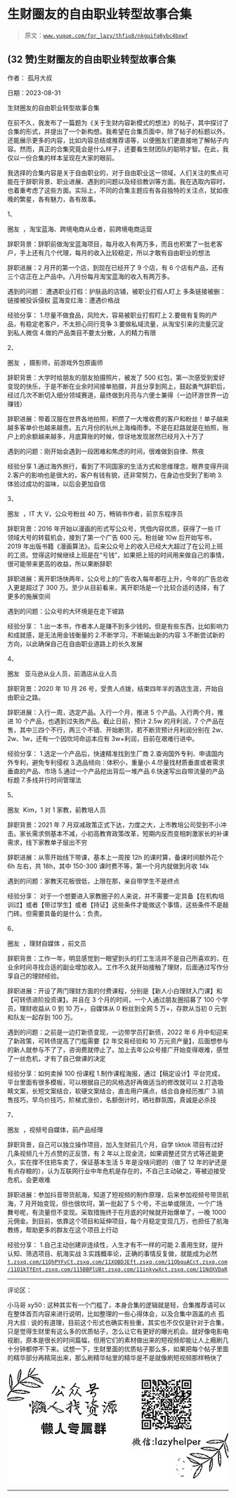 # 生财圈友的自由职业转型故事合集

> 原文：[`www.yuque.com/for_lazy/thfiu8/nkguifq6ybc4bxwf`](https://www.yuque.com/for_lazy/thfiu8/nkguifq6ybc4bxwf)

## (32 赞)生财圈友的自由职业转型故事合集

作者： 孤月大叔

日期：2023-08-31

生财圈友的自由职业转型故事合集

在前不久，我发布了一篇题为《关于生财内容新模式的想法》的帖子，其中探讨了合集的形式，并提出了一个新构想。我希望在合集页面中，除了帖子的标题以外，还能展示更多的内容，比如内容总结或推荐语等，以便圈友们更直接地了解帖子内容。然而，真正的合集究竟会是什么样子，还要看生财团队的聪明才智。在此，我仅以一份合集的样本呈现在大家的眼前。

我选择的合集内容是关于自由职业的，对于自由职业这一领域，人们关注的焦点可能在于辞职背景、职业进展、遇到的问题以及经验教训等方面。我在选取内容时，也着重考虑了这些方面。实际上，不同的合集主题应有各自独特的关注点，犹如夜晚的繁星，各有魅力，各有故事。

1、

圈友  ，淘宝蓝海、跨境电商从业者，前跨境电商运营

辞职背景：辞职前做淘宝蓝海项目，每月收入有两万多，而且也积累了一批老客户，手上还有几个代理，每月的收入比较稳定，所以才敢有自由职业的想法

辞职进展：2 月开的第一个店，到现在已经开了 9 个店，有 6 个店有产品，还有三个店正在上产品中。八月份每月淘宝蓝海的收入有两万多。

遇到的问题：
遭遇职业打假：护肤品的店铺，被职业打假人盯上
多条链接被删：链接被投诉侵权
蓝海变红海：遭遇价格战

经验分享：
1.尽量不做食品，风险大，容易被职业打假盯上
2.要做有复购的产品，有稳定老客户，不太担心同行竞争
3.要做私域流量，从淘宝引来的流量沉淀到私人微信
4.做的产品类目不要太分散，人的精力有限

2、

圈友  ，摄影师，前游戏外包原画师

辞职背景：大学时给朋友的朋友拍摄照片，被发了 500 红包，第一次感受到爱好变现的快乐，于是不断在业余时间接单拍摄，并且分享到网上，鼓起勇气辞职后，经过几次不断切入细分领域赛道，最终做到月亮与六便士兼得（一边环游世界一边赚钱）

辞职进展：带着汉服在世界各地拍照，积攒了一大堆收费的客户和粉丝！单子越来越多客单价也越来越贵。五六月份的杭州上海梅雨季。不是在赶路就是在拍照，账户上的余额越来越多，月底算账的时候，惊讶地发现居然已经月入十万了

遇到的问题：刚开始会遇到一段困难和焦虑的时间，很难做到自律、熬夜

经验分享
1.通过海外旅行，看到了不同国家的生活方式和思维理念，眼界变得开阔
2.客户的影响也是很大的，客户有钱有貌，还非常努力，在身边也受到了影响
3.体验过成功的滋味，以后会更加自信

3、

圈友  ，IT 大 V，公众号粉丝 40 万，畅销书作者，前京东程序员

辞职背景：2016 年开始以漫画的形式写公众号，凭借内容优质，获得了一些 IT 领域大号的转载机会，接到了第一个广告 600 元。粉丝破 10w 后开始写书，2019 年出版书籍《漫画算法》。后来公众号上的收入已经大大超过了在公司上班的工资。觉得这时候继续上班是在“亏钱”，如果把上班的时间用来做自己的事情，很可能带来更高的收益，所以果断辞职

辞职进展：离开职场快两年，公众号上的广告收入每年都在上升，今年的广告总收入更是超过了 300 万。至少从目前看来，离开职场是一个比较合适的选择，有了更多的施展空间

遇到的问题：公众号的大环境是在走下坡路

经验分享：
1.出一本书，作者本人是赚不到多少钱的。但是有些东西，比如影响力和成就感，是无法用金钱衡量的
2.不断学习，不断输出新的内容
3.不断尝试新的方向，以此确保自己在自由职业道路上的长久发展

4、

圈友   亚马逊从业人员，前酒店从业人员

辞职背景：2020 年 10 月 26 号，受贵人点拨，结束四年半的酒店生涯，开始自由职业之路。

辞职进展：入行一周，选定产品。入行一个月，推进 5 个产品。入行两个月，推进 10 个产品，也遇到过失败产品。截止日前，预计 2.5w 的月利润，7 个产品在售，其中三四个不行，两三个不错、开始断货，若不断货预计月利润分别在 2w、2w、1w，还有一个因坎坷命运本应有 3w+利润，目前在艰难行进中。

经验分享：
1.选定一个产品后，快速精准找到生厂商
2.查询国外专利、申请国内外专利，避免专利侵权
3.选品倾向：体积小，重量小
4.尽量找材质垂直或者需求垂直的产品、市场
5.通过一个产品挖出背后一堆产品
6.快速写出自带流量的产品标题
7.多线并行时间管理法

5、

圈友  Kim，1 对 1 家教，前教培人员

辞职背景：2021 年 7 月双减政策正式下达，力度之大，上市教培公司受到不小冲击。家长需求侧基本不减，小初高教育政策改革，短期内反而变相刺激家长的补课需求，线下家教单子层出不穷

辞职进展：从零开始线下带课，基本上一周按 12h 的课时算，备课时间额外花个 6h 左右，共 18h，其中 150-300 课时费不等，第一个月内就做到月收 14k

遇到的问题：家教天花板很低，上限在那，亲自带学生不是终点

经验分享：
对于一个想要进入家教圈子的人来说，并不需要一定具备【在机构培训过】或者【带过学生】或者【持证】这些条件才能做这个事情，这些条件不是敲门砖。但需要具备的是什么：负责。

6、

圈友  ，理财自媒体 ，前文员

辞职背景：工作一年，明显感觉到一眼望到头的打工生活并不是自己所喜欢的，在业余时间寻找合适的副业增加收入。工作不久就开始接触了理财，后面通过写作分享自己的理财经验。

辞职进展：开设了两门理财方面的付费课程，分别是【新人小白理财入门课】和【可转债进阶投资课】。并且在 3 个月的时间，一个人通过朋友圈招募了 100 个学员，理财收益从 0 到 10 万+，自媒体从 0 粉丝到全网 5 万+，存款从当初 0 元到和队友一起存到 100 万。

遇到的问题：之前是一边打新债变现，一边带学员打新债，2022 年 6 月中旬迎来了新政策，可转债提高了门槛需要【2 年交易经验和 10 万元资产量】，后面想参与的新人就参与不了了，咨询费就停止了。加上去年公众号接广开始变得艰难，感觉了一丝危机，才有了自己做课的决定

经验分享：如何卖掉 100 份课程
1.制作课程海报，通过【稿定设计】平台完成，平台里面有很多模板，可以根据自己的风格选好再做适当的修改就可以
2.打造吸睛文案，长短文案结合，软硬文案结合，直击用户痛点，结合自身经历推广
3.销售技巧，早鸟价技巧，阶梯式涨价，名额倒计时，晒社群氛围，真诚是必杀技

7、

圈友  ，视频号自媒体，前产品经理

辞职背景，自己可以独立操作项目，加入生财前几个月，自学 tiktok 项目有过好几条视频几十万点赞的正反馈，有 2 年以上现金流，如果调整还贷方式等还能更久，实在撑不住把车卖了，保证基本生活 5 年是没啥问题的（做了 12 年的驴还是有点存粮的），认为互联网行业中年危机是存在的，不自己主动破之，等被迫接受危机，会更艰难

辞职进展：参加抖音带货航海，知道了短视频的制作原理，后来参加视频号带货航海，7 月开始变现，但也很坎坷，第一批起了 5 个号，不出单或限流，一个广场舞号呢，有流量但不变现。采取措施终于在月底的时候就开始爆单了，一晚 1000 元佣金。到目前，依靠这个项目和延伸项目，每个月稳定变现几万，也担任了航海教练，帮助更多的群友在这个项目上行动

经验分享：
1.自己主动创建非连续性，人生才有不一样的可能
2.善用生财，提升认知、筛选项目、航海实战
3.实践概率论，正确的事情反复做，就能成为必然[`t.zsxq.com/11QhPYFvC`](https://t.zsxq.com/11QhPYFvC)[`t.zsxq.com/11XOBDJEf`](https://t.zsxq.com/11XOBDJEf)[`t.zsxq.com/11QbquACc`](https://t.zsxq.com/11QbquACc)[`t.zsxq.com/11O1kTfEn`](https://t.zsxq.com/11O1kTfEn)[`t.zsxq.com/115BBPlU8`](https://t.zsxq.com/115BBPlU8)[`t.zsxq.com/11inkywXc`](https://t.zsxq.com/11inkywXc)[`t.zsxq.com/11NdXVDaR`](https://t.zsxq.com/11NdXVDaR)

* * *

评论区：

小马哥 xy50 : 这种其实有一个门槛了，本身合集的逻辑就是轻，合集推荐语可以在整体首页内容来进行说明，比如整理的一些心得体会，以及合集中涵盖的点
孤月大叔 : 说的有道理，目前这个形式也确实有些重，其实也不仅仅是针对于合集，只是觉得生财里有这么多的优质帖子，怎么让它有更好的曝光机会。就好像电影电视剧，原本是很长的时间篇幅，但用它们的素材做出来的短视频却能让人上瘾刷几十分钟都停不下来。试想一下，生财里面的优质帖子那么多，如果把每个帖子里面的精华部分再精简出来，那么刷精华帖里的精华是不是就像刷短视频那样畅快了

![](img/1c37d505930596d12a88ab23e11aa07a.png)

* * *